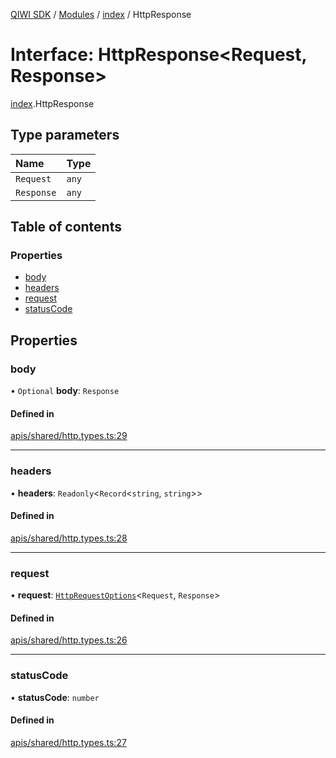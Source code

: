 [QIWI SDK](../README.md) / [Modules](../modules.md) / [index](../modules/index.md) / HttpResponse

# Interface: HttpResponse<Request, Response\>

[index](../modules/index.md).HttpResponse

## Type parameters

| Name | Type |
| :------ | :------ |
| `Request` | `any` |
| `Response` | `any` |

## Table of contents

### Properties

- [body](index.HttpResponse.md#body)
- [headers](index.HttpResponse.md#headers)
- [request](index.HttpResponse.md#request)
- [statusCode](index.HttpResponse.md#statuscode)

## Properties

### body

• `Optional` **body**: `Response`

#### Defined in

[apis/shared/http.types.ts:29](https://github.com/AlexXanderGrib/node-qiwi-sdk/blob/501d75e/src/apis/shared/http.types.ts#L29)

___

### headers

• **headers**: `Readonly`<`Record`<`string`, `string`\>\>

#### Defined in

[apis/shared/http.types.ts:28](https://github.com/AlexXanderGrib/node-qiwi-sdk/blob/501d75e/src/apis/shared/http.types.ts#L28)

___

### request

• **request**: [`HttpRequestOptions`](index.QIWI.HttpRequestOptions.md)<`Request`, `Response`\>

#### Defined in

[apis/shared/http.types.ts:26](https://github.com/AlexXanderGrib/node-qiwi-sdk/blob/501d75e/src/apis/shared/http.types.ts#L26)

___

### statusCode

• **statusCode**: `number`

#### Defined in

[apis/shared/http.types.ts:27](https://github.com/AlexXanderGrib/node-qiwi-sdk/blob/501d75e/src/apis/shared/http.types.ts#L27)
